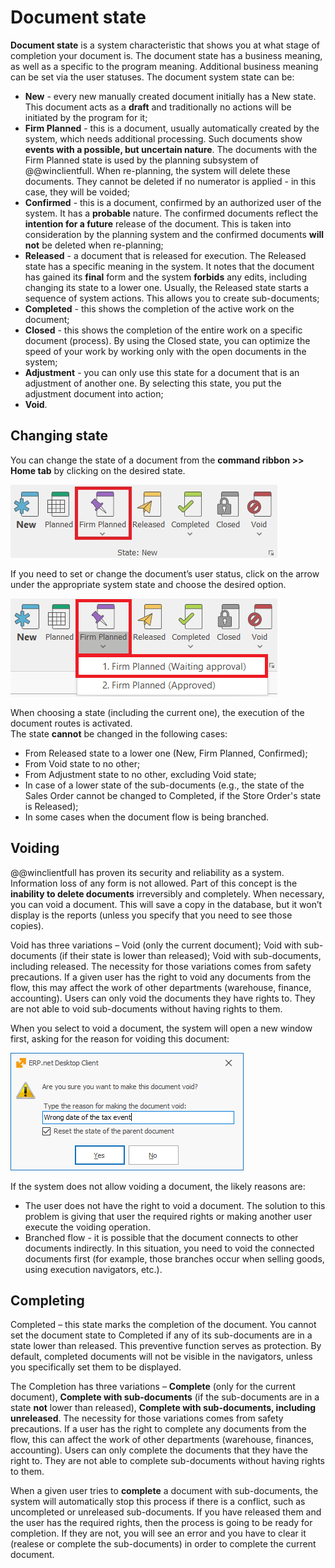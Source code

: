 # Document state

<b>Document state</b> is a system characteristic that shows you at what stage of completion your document is. The document state has a business meaning, as well as a specific to the program meaning. Additional business meaning can be set via the user statuses. The document system state can be:

-	<b>New</b> - every new manually created document initially has a New state. This document acts as a <b>draft</b> and traditionally no actions will be initiated by the program for it;
-	<b>Firm Planned</b> - this is a document, usually automatically created by the system, which needs additional processing. Such documents show <b>events with a possible, but uncertain nature</b>. The documents with the Firm Planned state is used by the planning subsystem of @@winclientfull. When re-planning, the system will delete these documents. They cannot be deleted if no numerator is applied - in this case, they will be voided;
-	<b>Confirmed</b> - this is a document, confirmed by an authorized user of the system. It has a <b>probable</b> nature. The confirmed documents reflect the <b>intention for a future</b> release of the document. This is taken into consideration by the planning system and the confirmed documents <b>will not</b> be deleted when re-planning;
-	<b>Released</b> - a document that is released for execution. The Released state has a specific meaning in the system. It notes that the document has gained its <b>final</b> form and the system <b>forbids</b> any edits, including changing its state to a lower one. Usually, the Released state starts a sequence of system actions. This allows you to create sub-documents; 
-	<b>Completed</b> - this shows the completion of the active work on the document;
-	<b>Closed</b> - this shows the completion of the entire work on a specific document (process). By using the Closed state, you can optimize the speed of your work by working only with the open documents in the system;
-	<b>Adjustment</b> - you can only use this state for a document that is an adjustment of another one. By selecting this state, you put the adjustment document into action;
-	<b>Void</b>.

## Changing state

You can change the state of a document from the <b>command ribbon >> Home tab</b> by clicking on the desired state.
	
![Document State](pictures/document-state.png)
 
If you need to set or change the document’s user status, click on the arrow under the appropriate system state and choose the desired option.

![User status](pictures/user-status.png)

When choosing a state (including the current one), the execution of the document routes is activated.<br>
The state **cannot** be changed in the following cases:<br>
- From Released state to a lower one (New, Firm Planned, Confirmed);<br>
- From Void state to no other;<br>
- From Adjustment state to no other, excluding Void state;<br>
- In case of a lower state of the sub-documents (e.g., the state of the Sales Order cannot be changed to Completed, if the Store Order's state is Released);<br>
- In some cases when the document flow is being branched.

 
## Voiding

@@winclientfull has proven its security and reliability as a system. Information loss of any form is not allowed. Part of this concept is the <b>inability to delete documents</b> irreversibly and completely. When necessary, you can void a document. This will save a copy in the database, but it won’t display is the reports (unless you specify that you need to see those copies).

Void has three variations – Void (only the current document); Void with sub-documents (if their state is lower than released); Void with sub-documents, including released. The necessity for those variations comes from safety precautions. If a given user has the right to void any documents from the flow, this may affect the work of other departments (warehouse, finance, accounting). Users can only void the documents they have rights to. They are not able to void sub-documents without having rights to them. 
	
When you select to void a document, the system will open a new window first, asking for the reason for voiding this document:

![Void](pictures/void.png)

If the system does not allow voiding a document, the likely reasons are: <br>
-	The user does not have the right to void a document. The solution to this problem is giving that user the required rights or making another user execute the voiding operation. <br>
-	Branched flow - it is possible that the document connects to other documents indirectly. In this situation, you need to void the connected documents first (for example, those branches occur when selling goods, using execution navigators, etc.). 

## Completing

Completed – this state marks the completion of the document. You cannot set the document state to Completed if any of its sub-documents are in a state lower than released. This preventive function serves as protection. By default, completed documents will not be visible in the navigators, unless you specifically set them to be displayed.<br> 

The Completion has three variations – <b>Complete</b>  (only for the current document), <b>Complete with sub-documents</b>  (if the sub-documents are in a state <b>not</b> lower than released), <b>Complete with sub-documents, including unreleased</b>. The necessity for those variations comes from safety precautions. If a user has the right to complete any documents from the flow, this can affect the work of other departments (warehouse, finances, accounting). Users can only complete the documents that they have the right to. They are not able to complete sub-documents without having rights to them.<br>

When a given user tries to <b>complete</b> a document with sub-documents, the system will automatically stop this process if there is a conflict, such as uncompleted or unreleased sub-documents. If you have released them and the user has the required rights, then the process is going to be ready for completion. If they are not, you will see an error and you have to clear it (realese or complete the sub-documents) in order to complete the current document.
